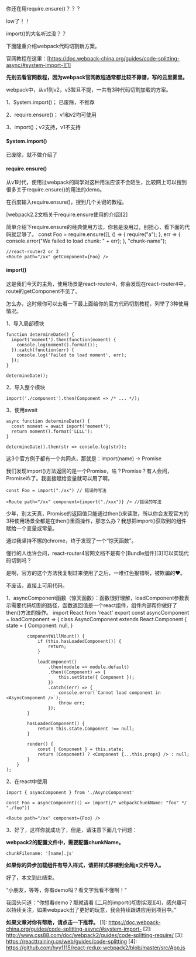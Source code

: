 你还在用require.ensure()？？？

low了！！

import()的大名听过没？？

下面隆重介绍webpack代码切割新方案。

官网教程在这里：[https://doc.webpack-china.org/guides/code-splitting-async/#system-import-][1]

**先别去看官网教程，因为webpack官网教程通常都比较不靠谱，写的云里雾里。**

webpack中，从v1到v2，v3暂且不提，一共有3种代码切割加载的方案。

1、System.import()； 已废除，不推荐

2、require.ensure()； v1和v2均可使用

3、import()；v2支持，v1不支持

#### System.import()

已废除，就不做介绍了

#### require.ensure()

从v1时代，使用过webpack的同学对这种用法应该不会陌生，比较网上可以搜到很多关于require.ensure()的用法的demo。

在百度输入require.ensure()，搜到几个关键的教程。

[webpack2.2文档关于require.ensure使用的介绍][2]

简单介绍下require.ensure的经典使用方法，你若是没用过，别担心，看下面的代码就足够了。
    const Foo = require.ensure([], () => {
        require("a");
    }, err => {
        console.error("We failed to load chunk: " + err);
    }, "chunk-name");
    
    //react-router2 or 3
    <Route path="/xx" getComponent={Foo} />

#### import()

这是我们今天的主角，使用场景是react-router4，你会发现在react-router4中，route的getComponent不见了。

怎么办，这时候你可以去看一下最上面给你的官方代码切割教程，列举了3种使用情况。

1、导入局部模块

    function determineDate() {
      import('moment').then(function(moment) {
        console.log(moment().format());
      }).catch(function(err) {
        console.log('Failed to load moment', err);
      });
    }
    
    determineDate();
    
2、导入整个模块

    import('./component').then(Component => /* ... */);


3、使用await

    async function determineDate() {
      const moment = await import('moment');
      return moment().format('LLLL');
    }
    
    determineDate().then(str => console.log(str));


这3个官方例子都有一个共同点，那就是：import(name) -> Promise

我们发现import()方法返回的是一个Promise，啥？Promise？有人会问，Promise咋了。我直接赋给变量就可以用了啊。

    const Foo = import("./xx") // 错误的写法
    
    <Route path="/xx" component={import("./xxx")} /> //错误的写法
    
少年，别太天真，Promise的返回值只能通过then()来读取，所以你会发现官方的3种使用场景全都是在then()里面操作，那怎么办？我想把import()获取到的组件赋给一个变量或常量。

通过我坚持不懈的chrome，终于发现了一个“惊天函数”。

懂行的人也许会问，react-router4官网文档不是有个[Bundle组件][3]可以实现代码切割吗？

是啊，官方的这个方法我复制过来使用了之后，一堆红色报错啊，被欺骗的❤️。

不废话，直接上可用代码。

1、asyncComponent函数（惊天函数）：函数很好理解，loadComponent参数表示需要代码切割的路径，函数返回值是一个react组件，组件内部帮你做好了then()方法的操作。
    import React from 'react'
    export const asyncComponent = loadComponent => (
        class AsyncComponent extends React.Component {
            state = {
                Component: null,
            }
    
            componentWillMount() {
                if (this.hasLoadedComponent()) {
                    return;
                }
    
                loadComponent()
                    .then(module => module.default)
                    .then((Component) => {
                        this.setState({ Component });
                    })
                    .catch((err) => {
                        console.error(`Cannot load component in <AsyncComponent />`);
                        throw err;
                    });
            }
    
            hasLoadedComponent() {
                return this.state.Component !== null;
            }
    
            render() {
                const { Component } = this.state;
                return (Component) ? <Component {...this.props} /> : null;
            }
        }
    );

2、在react中使用

    import { asyncComponent } from './AsyncComponent'
    
    const Foo = asyncComponent(() => import(/* webpackChunkName: "foo" */ "./foo"))
    
    <Route path="/xx" component={Foo} />

3、好了，这样你就成功了，但是，请注意下面几个问题：

**webpack2的配置文件中，需要配置chunkName。**

    chunkFilename: '[name].js'

**如果你的异步加载组件有导入样式，请把样式移植到全局js文件导入。**

好了，本文到此结束。

“小朋友，等等，你有demo吗？看文字我看不懂啊！”

我回头问道：“你想看demo？那就请看 [二月的import()切割实现][4]，感兴趣可以持续关注，如果webpack出了更好的玩意，我会持续跟进应用到项目中。”


**如果文章对你有帮助，请点击一下推荐。**
  [1]: https://doc.webpack-china.org/guides/code-splitting-async/#system-import-
  [2]: http://www.css88.com/doc/webpack2/guides/code-splitting-require/
  [3]: https://reacttraining.cn/web/guides/code-splitting
  [4]: https://github.com/hyy1115/react-redux-webpack2/blob/master/src/App.js
